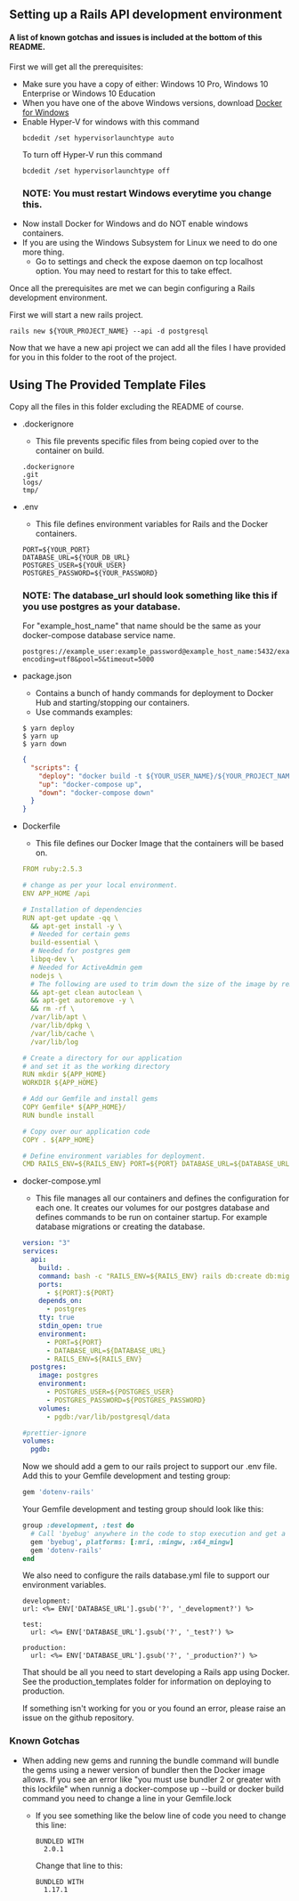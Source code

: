 ## Setting up a Rails API development environment

#### A list of known gotchas and issues is included at the bottom of this README.

First we will get all the prerequisites:

- Make sure you have a copy of either: Windows 10 Pro, Windows 10 Enterprise or Windows 10 Education
- When you have one of the above Windows versions, download [Docker for Windows](https://docs.docker.com/docker-for-windows/install/)
- Enable Hyper-V for windows with this command
  ```
  bcdedit /set hypervisorlaunchtype auto
  ```
  To turn off Hyper-V run this command
  ```
  bcdedit /set hypervisorlaunchtype off
  ```
  ### NOTE: You must restart Windows everytime you change this.
- Now install Docker for Windows and do NOT enable windows containers.
- If you are using the Windows Subsystem for Linux we need to do one more thing.
  - Go to settings and check the expose daemon on tcp localhost option. You may need to restart for this to take effect.

Once all the prerequisites are met we can begin configuring a Rails development environment.

First we will start a new rails project.

```
rails new ${YOUR_PROJECT_NAME} --api -d postgresql
```

Now that we have a new api project we can add all the files I have provided for you in this folder to the root of the project.

## Using The Provided Template Files

Copy all the files in this folder excluding the README of course.

- .dockerignore

  - This file prevents specific files from being copied over to the container on build.

  ```
  .dockerignore
  .git
  logs/
  tmp/
  ```

- .env

  - This file defines environment variables for Rails and the Docker containers.

  ```
  PORT=${YOUR_PORT}
  DATABASE_URL=${YOUR_DB_URL}
  POSTGRES_USER=${YOUR_USER}
  POSTGRES_PASSWORD=${YOUR_PASSWORD}
  ```

  ### NOTE: The database_url should look something like this if you use postgres as your database.

  For "example_host_name" that name should be the same as your docker-compose database service name.

  ```
  postgres://example_user:example_password@example_host_name:5432/example_base_database_name?encoding=utf8&pool=5&timeout=5000
  ```

- package.json

  - Contains a bunch of handy commands for deployment to Docker Hub and starting/stopping our containers.
  - Use commands examples:

  ```
  $ yarn deploy
  $ yarn up
  $ yarn down
  ```

  ```json
  {
    "scripts": {
      "deploy": "docker build -t ${YOUR_USER_NAME}/${YOUR_PROJECT_NAME} . && docker login && docker push ${YOUR_USER_NAME}/${YOUR_PROJECT_NAME}",
      "up": "docker-compose up",
      "down": "docker-compose down"
    }
  }
  ```

- Dockerfile

  - This file defines our Docker Image that the containers will be based on.

  ```yml
  FROM ruby:2.5.3

  # change as per your local environment.
  ENV APP_HOME /api

  # Installation of dependencies
  RUN apt-get update -qq \
    && apt-get install -y \
    # Needed for certain gems
    build-essential \
    # Needed for postgres gem
    libpq-dev \
    # Needed for ActiveAdmin gem
    nodejs \
    # The following are used to trim down the size of the image by removing unneeded data
    && apt-get clean autoclean \
    && apt-get autoremove -y \
    && rm -rf \
    /var/lib/apt \
    /var/lib/dpkg \
    /var/lib/cache \
    /var/lib/log

  # Create a directory for our application
  # and set it as the working directory
  RUN mkdir ${APP_HOME}
  WORKDIR ${APP_HOME}

  # Add our Gemfile and install gems
  COPY Gemfile* ${APP_HOME}/
  RUN bundle install

  # Copy over our application code
  COPY . ${APP_HOME}

  # Define environment variables for deployment.
  CMD RAILS_ENV=${RAILS_ENV} PORT=${PORT} DATABASE_URL=${DATABASE_URL} POSTGRES_USER=${POSTGRES_USER} POSTGRES_PASSWORD=${POSTGRES_PASSWORD}
  ```

- docker-compose.yml

  - This file manages all our containers and defines the configuration for each one. It creates our volumes for our postgres database and defines commands to be run on container startup. For example database migrations or creating the database.

  ```yml
  version: "3"
  services:
    api:
      build: .
      command: bash -c "RAILS_ENV=${RAILS_ENV} rails db:create db:migrate db:seed && RAILS_ENV=${RAILS_ENV} rails s -p ${PORT} -b '0.0.0.0'"
      ports:
        - ${PORT}:${PORT}
      depends_on:
        - postgres
      tty: true
      stdin_open: true
      environment:
        - PORT=${PORT}
        - DATABASE_URL=${DATABASE_URL}
        - RAILS_ENV=${RAILS_ENV}
    postgres:
      image: postgres
      environment:
        - POSTGRES_USER=${POSTGRES_USER}
        - POSTGRES_PASSWORD=${POSTGRES_PASSWORD}
      volumes:
        - pgdb:/var/lib/postgresql/data

  #prettier-ignore
  volumes:
    pgdb:
  ```

  Now we should add a gem to our rails project to support our .env file.
  Add this to your Gemfile development and testing group:

  ```ruby
  gem 'dotenv-rails'
  ```

  Your Gemfile development and testing group should look like this:

  ```ruby
  group :development, :test do
    # Call 'byebug' anywhere in the code to stop execution and get a debugger console
    gem 'byebug', platforms: [:mri, :mingw, :x64_mingw]
    gem 'dotenv-rails'
  end
  ```

  We also need to configure the rails database.yml file to support our environment variables.

  ```
  development:
  url: <%= ENV['DATABASE_URL'].gsub('?', '_development?') %>

  test:
    url: <%= ENV['DATABASE_URL'].gsub('?', '_test?') %>

  production:
    url: <%= ENV['DATABASE_URL'].gsub('?', '_production?') %>

  ```

  That should be all you need to start developing a Rails app using Docker. See the production_templates folder for information on deploying to production.

  If something isn't working for you or you found an error, please raise an issue on the github repository.

### Known Gotchas

- When adding new gems and running the bundle command will bundle the gems using a newer version of bundler then the Docker image allows. If you see an error like "you must use bundler 2 or greater with this lockfile" when runnig a docker-compose up --build or docker build command you need to change a line in your Gemfile.lock

  - If you see something like the below line of code you need to change this line:

    ```
    BUNDLED WITH
      2.0.1
    ```

    Change that line to this:

    ```
    BUNDLED WITH
      1.17.1
    ```
